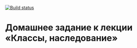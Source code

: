 [![Build status](https://ci.appveyor.com/api/projects/status/j4gkijyu7ewdwea7?svg=true)](https://ci.appveyor.com/project/AlexeyKondrachuk/classes-and-inheritance-x31u6)



# Домашнее задание к лекции «Классы, наследование»
